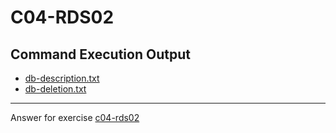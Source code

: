 # C04-RDS02

## Command Execution Output
- [db-description.txt](db-description.txt)
- [db-deletion.txt](db-deletion.txt)
***
Answer for exercise [c04-rds02](https://github.com/devopsacademyau/academy/blob/b23ccbf7c6865c51c2776a3b5bd4967f3cedd464/classes/05class/exercises/c04-rds02/README.md)